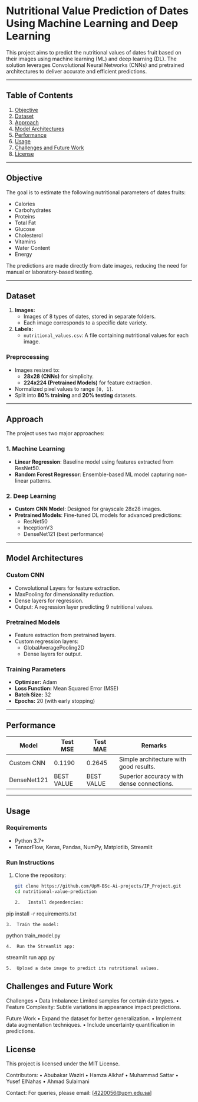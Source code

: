 

# Nutritional Value Prediction of Dates Using Machine Learning and Deep Learning

This project aims to predict the nutritional values of dates fruit based on their images using machine learning (ML) and deep learning (DL). The solution leverages Convolutional Neural Networks (CNNs) and pretrained architectures to deliver accurate and efficient predictions.

---

## **Table of Contents**

1. [Objective](#objective)
2. [Dataset](#dataset)
3. [Approach](#approach)
4. [Model Architectures](#model-architectures)
5. [Performance](#performance)
6. [Usage](#usage)
7. [Challenges and Future Work](#challenges-and-future-work)
8. [License](#license)

---

## **Objective**

The goal is to estimate the following nutritional parameters of dates fruits:

- Calories
- Carbohydrates
- Proteins
- Total Fat
- Glucose
- Cholesterol
- Vitamins
- Water Content
- Energy

The predictions are made directly from date images, reducing the need for manual or laboratory-based testing.

---

## **Dataset**

1. **Images:**
   - Images of 8 types of dates, stored in separate folders.
   - Each image corresponds to a specific date variety.
2. **Labels:**
   - `nutritional_values.csv`: A file containing nutritional values for each image.

### **Preprocessing**

- Images resized to:
  - **28x28 (CNNs)** for simplicity.
  - **224x224 (Pretrained Models)** for feature extraction.
- Normalized pixel values to range `[0, 1]`.
- Split into **80% training** and **20% testing** datasets.

---

## **Approach**

The project uses two major approaches:

### **1. Machine Learning**

- **Linear Regression**: Baseline model using features extracted from ResNet50.
- **Random Forest Regressor**: Ensemble-based ML model capturing non-linear patterns.

### **2. Deep Learning**

- **Custom CNN Model**: Designed for grayscale 28x28 images.
- **Pretrained Models**: Fine-tuned DL models for advanced predictions:
  - ResNet50
  - InceptionV3
  - DenseNet121 (best performance)

---

## **Model Architectures**

### **Custom CNN**

- Convolutional Layers for feature extraction.
- MaxPooling for dimensionality reduction.
- Dense layers for regression.
- Output: A regression layer predicting 9 nutritional values.

### **Pretrained Models**

- Feature extraction from pretrained layers.
- Custom regression layers:
  - GlobalAveragePooling2D
  - Dense layers for output.

### **Training Parameters**

- **Optimizer:** Adam
- **Loss Function:** Mean Squared Error (MSE)
- **Batch Size:** 32
- **Epochs:** 20 (with early stopping)

---

## **Performance**

| Model       | Test MSE   | Test MAE   | Remarks                                   |
| ----------- | ---------- | ---------- | ----------------------------------------- |
| Custom CNN  | 0.1190     | 0.2645     | Simple architecture with good results.    |
| DenseNet121 | BEST VALUE | BEST VALUE | Superior accuracy with dense connections. |

---

## **Usage**

### **Requirements**

- Python 3.7+
- TensorFlow, Keras, Pandas, NumPy, Matplotlib, Streamlit

### **Run Instructions**

1. Clone the repository:

   ```bash
   git clone https://github.com/UpM-BSc-Ai-projects/IP_Project.git
   cd nutritional-value-prediction

   2.	Install dependencies:
   ```

pip install -r requirements.txt

    3.	Train the model:

python train_model.py

    4.	Run the Streamlit app:

streamlit run app.py

    5.	Upload a date image to predict its nutritional values.

## Challenges and Future Work

Challenges
• Data Imbalance: Limited samples for certain date types.
• Feature Complexity: Subtle variations in appearance impact predictions.

Future Work
• Expand the dataset for better generalization.
• Implement data augmentation techniques.
• Include uncertainty quantification in predictions.

## License

This project is licensed under the MIT License.

Contributors:
• Abubakar Waziri
• Hamza Alkhaf
• Muhammad Sattar
• Yusef ElNahas
• Ahmad Sulaimani

Contact:
For queries, please email: [4220056@upm.edu.sa]


